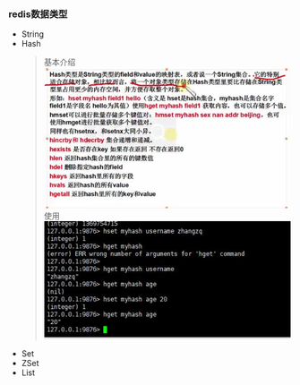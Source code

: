 ### redis数据类型
* String
* Hash
     > 基本介绍
     ![基本介绍](../images/redis-hash.jpg)
     > 使用
     ![使用](../images/redis-hash-use.jpg)
* Set
* ZSet
* List